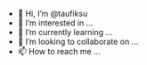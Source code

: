 - 👋 Hi, I’m @taufiksu
- 👀 I’m interested in ...
- 🌱 I’m currently learning ...
- 💞️ I’m looking to collaborate on ...
- 📫 How to reach me ...

<!---
taufiksu/taufiksu is a ✨ special ✨ repository because its `README.md` (this file) appears on your GitHub profile.
You can click the Preview link to take a look at your changes.
--->
